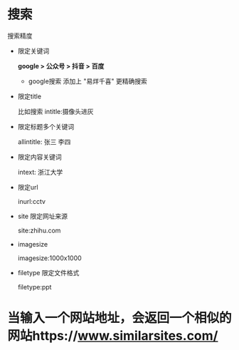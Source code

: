 # 搜索
搜索精度

* 限定关键词

    **google > 公众号 > 抖音 > 百度**
    * google搜索 添加上 "易烊千喜" 更精确搜索
* 限定title
    
    比如搜索 intitle:摄像头进灰
* 限定标题多个关键词

    allintitle: 张三 李四
* 限定内容关键词

    intext: 浙江大学
* 限定url

    inurl:cctv
* site 限定网址来源

    site:zhihu.com
* imagesize

    imagesize:1000x1000
* filetype 限定文件格式

    filetype:ppt

# 当输入一个网站地址，会返回一个相似的网站https://www.similarsites.com/